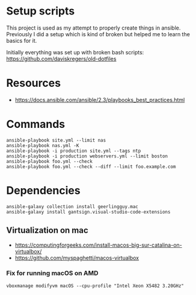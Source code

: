 # Setup scripts

This project is used as my attempt to properly create things in ansible. Previously I did a setup which is kind of broken
but helped me to learn the basics for it.

Initially everything was set up with broken bash scripts: https://github.com/daviskregers/old-dotfiles

# Resources

- https://docs.ansible.com/ansible/2.3/playbooks_best_practices.html

# Commands

```
ansible-playbook site.yml --limit nas
ansible-playbook nas.yml -K
ansible-playbook -i production site.yml --tags ntp
ansible-playbook -i production webservers.yml --limit boston
ansible-playbook foo.yml --check
ansible-playbook foo.yml --check --diff --limit foo.example.com
```

# Dependencies

```
ansible-galaxy collection install geerlingguy.mac
ansible-galaxy install gantsign.visual-studio-code-extensions
```

## Virtualization on mac

- https://computingforgeeks.com/install-macos-big-sur-catalina-on-virtualbox/
- https://github.com/myspaghetti/macos-virtualbox


### Fix for running macOS on AMD

```
vboxmanage modifyvm macOS --cpu-profile "Intel Xeon X5482 3.20GHz"
```
